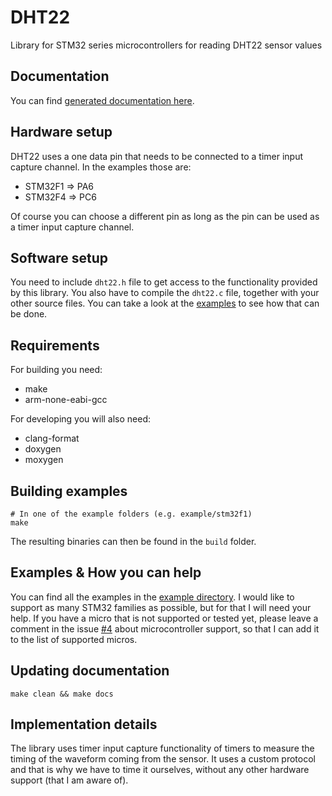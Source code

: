 # DHT22
Library for STM32 series microcontrollers for reading DHT22 sensor values

## Documentation
You can find [generated documentation here](https://github.com/petoknm/DHT22/blob/master/api.md).

## Hardware setup
DHT22 uses a one data pin that needs to be connected to a timer input capture
channel. In the examples those are:
 - STM32F1 => PA6
 - STM32F4 => PC6

Of course you can choose a different pin as long as the pin can be used as a
timer input capture channel.

## Software setup
You need to include `dht22.h` file to get access to the functionality provided
by this library. You also have to compile the `dht22.c` file, together with your
other source files. You can take a look at the
[examples](#examples--how-you-can-help) to see how
that can be done.

## Requirements
For building you need:
 - make
 - arm-none-eabi-gcc

For developing you will also need:
 - clang-format
 - doxygen
 - moxygen

## Building examples
```shell
# In one of the example folders (e.g. example/stm32f1)
make
```
The resulting binaries can then be found in the `build` folder.

## Examples & How you can help
You can find all the examples in the
[example directory](https://github.com/petoknm/DHT22/blob/master/example).
I would like to support as many STM32 families as possible, but for that I will
need your help. If you have a micro that is not supported or tested yet, please
leave a comment in the issue [#4](https://github.com/petoknm/DHT22/issues/4)
about microcontroller support, so that I can add it to the list of supported
micros.

## Updating documentation
```shell
make clean && make docs
```

## Implementation details
The library uses timer input capture functionality of timers to measure the
timing of the waveform coming from the sensor. It uses a custom protocol and
that is why we have to time it ourselves, without any other hardware support
(that I am aware of).
